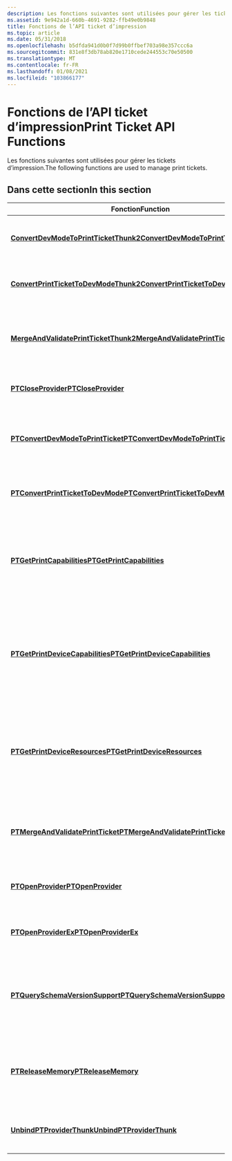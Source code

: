 ```yaml
---
description: Les fonctions suivantes sont utilisées pour gérer les tickets d’impression.
ms.assetid: 9e942a1d-660b-4691-9282-ffb49e0b9848
title: Fonctions de l’API ticket d’impression
ms.topic: article
ms.date: 05/31/2018
ms.openlocfilehash: b5dfda941d0b0f7d99b0ffbef703a98e357ccc6a
ms.sourcegitcommit: 831e8f3db78ab820e1710cede244553c70e50500
ms.translationtype: MT
ms.contentlocale: fr-FR
ms.lasthandoff: 01/08/2021
ms.locfileid: "103866177"
---
```

# <a name="print-ticket-api-functions"></a><span data-ttu-id="331b2-103">Fonctions de l’API ticket d’impression</span><span class="sxs-lookup"><span data-stu-id="331b2-103">Print Ticket API Functions</span></span>

<span data-ttu-id="331b2-104">Les fonctions suivantes sont utilisées pour gérer les tickets d’impression.</span><span class="sxs-lookup"><span data-stu-id="331b2-104">The following functions are used to manage print tickets.</span></span>

## <a name="in-this-section"></a><span data-ttu-id="331b2-105">Dans cette section</span><span class="sxs-lookup"><span data-stu-id="331b2-105">In this section</span></span>



| <span data-ttu-id="331b2-106">Fonction</span><span class="sxs-lookup"><span data-stu-id="331b2-106">Function</span></span>                                                                                  | <span data-ttu-id="331b2-107">Description</span><span class="sxs-lookup"><span data-stu-id="331b2-107">Description</span></span>                                                                                                                                            |
|-------------------------------------------------------------------------------------------|--------------------------------------------------------------------------------------------------------------------------------------------------------|
| [<span data-ttu-id="331b2-108">**ConvertDevModeToPrintTicketThunk2**</span><span class="sxs-lookup"><span data-stu-id="331b2-108">**ConvertDevModeToPrintTicketThunk2**</span></span>](convertdevmodetoprintticketthunk2.md)<br/> | <span data-ttu-id="331b2-109">Convertit une structure [**DEVMODE**](/windows/win32/api/wingdi/ns-wingdi-devmodea) en un ticket d’impression.</span><span class="sxs-lookup"><span data-stu-id="331b2-109">Converts a [**DEVMODE**](/windows/win32/api/wingdi/ns-wingdi-devmodea) structure to a print ticket.</span></span><br/>                                                                          |
| [<span data-ttu-id="331b2-110">**ConvertPrintTicketToDevModeThunk2**</span><span class="sxs-lookup"><span data-stu-id="331b2-110">**ConvertPrintTicketToDevModeThunk2**</span></span>](convertprinttickettodevmodethunk2.md)<br/> | <span data-ttu-id="331b2-111">Convertit un ticket d’impression en une structure [**DEVMODE**](/windows/win32/api/wingdi/ns-wingdi-devmodea) .</span><span class="sxs-lookup"><span data-stu-id="331b2-111">Converts a print ticket to a [**DEVMODE**](/windows/win32/api/wingdi/ns-wingdi-devmodea) structure.</span></span><br/>                                                                          |
| [<span data-ttu-id="331b2-112">**MergeAndValidatePrintTicketThunk2**</span><span class="sxs-lookup"><span data-stu-id="331b2-112">**MergeAndValidatePrintTicketThunk2**</span></span>](mergeandvalidateprintticketthunk2.md)<br/> | <span data-ttu-id="331b2-113">Fusionne deux tickets d’impression et retourne un ticket d’impression valide et viable.</span><span class="sxs-lookup"><span data-stu-id="331b2-113">Merges two print tickets and returns a valid, viable print ticket.</span></span><br/>                                                                          |
| [<span data-ttu-id="331b2-114">**PTCloseProvider**</span><span class="sxs-lookup"><span data-stu-id="331b2-114">**PTCloseProvider**</span></span>](/windows/desktop/api/prntvpt/nf-prntvpt-ptcloseprovider)<br/>                                     | <span data-ttu-id="331b2-115">Ferme un handle de fournisseur de tickets d’impression.</span><span class="sxs-lookup"><span data-stu-id="331b2-115">Closes a print ticket provider handle.</span></span><br/>                                                                                                      |
| [<span data-ttu-id="331b2-116">**PTConvertDevModeToPrintTicket**</span><span class="sxs-lookup"><span data-stu-id="331b2-116">**PTConvertDevModeToPrintTicket**</span></span>](/windows/desktop/api/prntvpt/nf-prntvpt-ptconvertdevmodetoprintticket)<br/>         | <span data-ttu-id="331b2-117">Convertit une structure [**DEVMODE**](/windows/win32/api/wingdi/ns-wingdi-devmodea) en un ticket d’impression à l’intérieur d’un [**IStream**](/windows/desktop/Stg/istream-compound-file-implementation).</span><span class="sxs-lookup"><span data-stu-id="331b2-117">Converts a [**DEVMODE**](/windows/win32/api/wingdi/ns-wingdi-devmodea) structure to a print ticket inside an [**IStream**](/windows/desktop/Stg/istream-compound-file-implementation).</span></span><br/>        |
| [<span data-ttu-id="331b2-118">**PTConvertPrintTicketToDevMode**</span><span class="sxs-lookup"><span data-stu-id="331b2-118">**PTConvertPrintTicketToDevMode**</span></span>](/windows/desktop/api/prntvpt/nf-prntvpt-ptconvertprinttickettodevmode)<br/>         | <span data-ttu-id="331b2-119">Convertit un ticket d’impression en une structure [**DEVMODE**](/windows/win32/api/wingdi/ns-wingdi-devmodea) .</span><span class="sxs-lookup"><span data-stu-id="331b2-119">Converts a print ticket into a [**DEVMODE**](/windows/win32/api/wingdi/ns-wingdi-devmodea) structure.</span></span><br/>                                                                        |
| [<span data-ttu-id="331b2-120">**PTGetPrintCapabilities**</span><span class="sxs-lookup"><span data-stu-id="331b2-120">**PTGetPrintCapabilities**</span></span>](/windows/desktop/api/prntvpt/nf-prntvpt-ptgetprintcapabilities)<br/>                       | <span data-ttu-id="331b2-121">Récupère les fonctionnalités de l’imprimante mises en forme en conformité avec le [schéma d’impression](./printschema.md)XML.</span><span class="sxs-lookup"><span data-stu-id="331b2-121">Retrieves the printer's capabilities formatted in compliance with the XML [Print Schema](./printschema.md).</span></span><br/>                   |
| [<span data-ttu-id="331b2-122">**PTGetPrintDeviceCapabilities**</span><span class="sxs-lookup"><span data-stu-id="331b2-122">**PTGetPrintDeviceCapabilities**</span></span>](/windows/win32/api/prntvpt/nf-prntvpt-ptgetprintdevicecapabilities)<br/>    | <span data-ttu-id="331b2-123">Récupère les fonctionnalités de l’imprimante de périphérique mises en forme en conformité avec le [schéma d’impression](./printschema.md)XML.</span><span class="sxs-lookup"><span data-stu-id="331b2-123">Retrieves the device printer's capabilities formatted in compliance with the XML [Print Schema](./printschema.md).</span></span><br/>            |
| [<span data-ttu-id="331b2-124">**PTGetPrintDeviceResources**</span><span class="sxs-lookup"><span data-stu-id="331b2-124">**PTGetPrintDeviceResources**</span></span>](/windows/win32/api/prntvpt/nf-prntvpt-ptgetprintdeviceresources)<br/>          | <span data-ttu-id="331b2-125">Il récupère les ressources des périphériques d’impression pour une imprimante mise en forme conformément au [schéma d’impression](./printschema.md)XML.</span><span class="sxs-lookup"><span data-stu-id="331b2-125">It retrieves the print devices resources for a printer formatted in compliance with the XML [Print Schema](./printschema.md).</span></span><br/> |
| [<span data-ttu-id="331b2-126">**PTMergeAndValidatePrintTicket**</span><span class="sxs-lookup"><span data-stu-id="331b2-126">**PTMergeAndValidatePrintTicket**</span></span>](/windows/desktop/api/prntvpt/nf-prntvpt-ptmergeandvalidateprintticket)<br/>         | <span data-ttu-id="331b2-127">Fusionne deux tickets d’impression et retourne un ticket d’impression valide et viable.</span><span class="sxs-lookup"><span data-stu-id="331b2-127">Merges two print tickets and returns a valid, viable print ticket.</span></span><br/>                                                                          |
| [<span data-ttu-id="331b2-128">**PTOpenProvider**</span><span class="sxs-lookup"><span data-stu-id="331b2-128">**PTOpenProvider**</span></span>](/windows/desktop/api/prntvpt/nf-prntvpt-ptopenprovider)<br/>                                       | <span data-ttu-id="331b2-129">Ouvre une instance d’un fournisseur de tickets d’impression.</span><span class="sxs-lookup"><span data-stu-id="331b2-129">Opens an instance of a print ticket provider.</span></span><br/>                                                                                               |
| [<span data-ttu-id="331b2-130">**PTOpenProviderEx**</span><span class="sxs-lookup"><span data-stu-id="331b2-130">**PTOpenProviderEx**</span></span>](/windows/desktop/api/prntvpt/nf-prntvpt-ptopenproviderex)<br/>                                   | <span data-ttu-id="331b2-131">Ouvre une instance d’un fournisseur de tickets d’impression.</span><span class="sxs-lookup"><span data-stu-id="331b2-131">Opens an instance of a print ticket provider.</span></span><br/>                                                                                               |
| [<span data-ttu-id="331b2-132">**PTQuerySchemaVersionSupport**</span><span class="sxs-lookup"><span data-stu-id="331b2-132">**PTQuerySchemaVersionSupport**</span></span>](/windows/desktop/api/prntvpt/nf-prntvpt-ptqueryschemaversionsupport)<br/>             | <span data-ttu-id="331b2-133">Récupère la version la plus élevée (la plus récente) du [schéma d’impression](./printschema.md) que l’imprimante spécifiée prend en charge.</span><span class="sxs-lookup"><span data-stu-id="331b2-133">Retrieves the highest (latest) version of the [Print Schema](./printschema.md) that the specified printer supports.</span></span><br/>           |
| [<span data-ttu-id="331b2-134">**PTReleaseMemory**</span><span class="sxs-lookup"><span data-stu-id="331b2-134">**PTReleaseMemory**</span></span>](/windows/desktop/api/prntvpt/nf-prntvpt-ptreleasememory)<br/>                                     | <span data-ttu-id="331b2-135">Libère les mémoires tampons associées aux tickets d’impression et aux fonctionnalités d’impression.</span><span class="sxs-lookup"><span data-stu-id="331b2-135">Releases buffers associated with print tickets and print capabilities.</span></span><br/>                                                                      |
| [<span data-ttu-id="331b2-136">**UnbindPTProviderThunk**</span><span class="sxs-lookup"><span data-stu-id="331b2-136">**UnbindPTProviderThunk**</span></span>](unbindptproviderthunk.md)<br/>                         | <span data-ttu-id="331b2-137">Ferme un handle vers un fournisseur de tickets d’impression.</span><span class="sxs-lookup"><span data-stu-id="331b2-137">Closes a handle to a print ticket provider.</span></span><br/>                                                                                                 |



 

 

